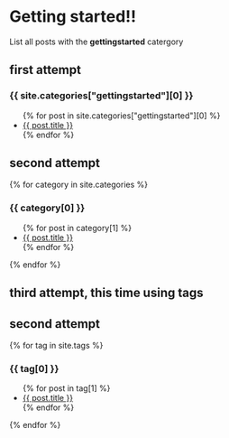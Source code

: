 # Getting started!!

List all posts with the **gettingstarted** catergory 

## first attempt
<!--{% for category in site.categories %}-->
  <h3>{{ site.categories["gettingstarted"][0] }}</h3>
  <ul>
    {% for post in site.categories["gettingstarted"][0] %}
      <li><a href="{{ post.url }}">{{ post.title }}</a></li>
    {% endfor %}
  </ul>
  
  ## second attempt
  
  {% for category in site.categories %}
  <h3>{{ category[0] }}</h3>
  <ul>
    {% for post in category[1] %}
      <li><a href="{{ post.url }}">{{ post.title }}</a></li>
    {% endfor %}
  </ul>
{% endfor %}

## third attempt, this time using tags

  ## second attempt
  
  {% for tag in site.tags %}
  <h3>{{ tag[0] }}</h3>
  <ul>
    {% for post in tag[1] %}
      <li><a href="{{ post.url }}">{{ post.title }}</a></li>
    {% endfor %}
  </ul>
{% endfor %}
